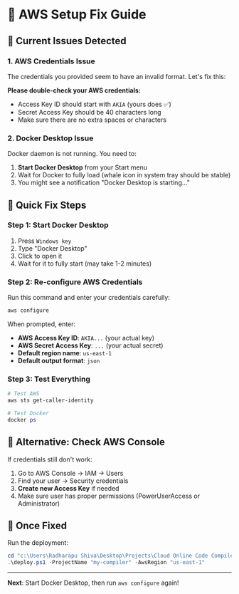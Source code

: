 # 🔧 AWS Setup Fix Guide

## 🚨 Current Issues Detected

### 1. AWS Credentials Issue
The credentials you provided seem to have an invalid format. Let's fix this:

**Please double-check your AWS credentials:**
- Access Key ID should start with `AKIA` (yours does ✅)
- Secret Access Key should be 40 characters long
- Make sure there are no extra spaces or characters

### 2. Docker Desktop Issue
Docker daemon is not running. You need to:
1. **Start Docker Desktop** from your Start menu
2. Wait for Docker to fully load (whale icon in system tray should be stable)
3. You might see a notification "Docker Desktop is starting..."

## 🔄 Quick Fix Steps

### Step 1: Start Docker Desktop
1. Press `Windows key`
2. Type "Docker Desktop"
3. Click to open it
4. Wait for it to fully start (may take 1-2 minutes)

### Step 2: Re-configure AWS Credentials
Run this command and enter your credentials carefully:
```powershell
aws configure
```

When prompted, enter:
- **AWS Access Key ID**: `AKIA...` (your actual key)
- **AWS Secret Access Key**: `...` (your actual secret)
- **Default region name**: `us-east-1`
- **Default output format**: `json`

### Step 3: Test Everything
```powershell
# Test AWS
aws sts get-caller-identity

# Test Docker
docker ps
```

## 🎯 Alternative: Check AWS Console

If credentials still don't work:
1. Go to AWS Console → IAM → Users
2. Find your user → Security credentials
3. **Create new Access Key** if needed
4. Make sure user has proper permissions (PowerUserAccess or Administrator)

## 🚀 Once Fixed

Run the deployment:
```powershell
cd "c:\Users\Radharapu Shiva\Desktop\Projects\Cloud Online Code Compiler\project"
.\deploy.ps1 -ProjectName "my-compiler" -AwsRegion "us-east-1"
```

---

**Next**: Start Docker Desktop, then run `aws configure` again!
